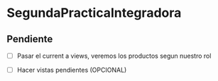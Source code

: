 # SegundaPracticaIntegradora


## Pendiente 

- [ ] Pasar el current a views, veremos los productos segun nuestro rol
- [ ] Hacer vistas pendientes (OPCIONAL) 

